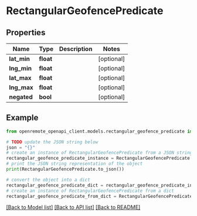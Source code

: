 # RectangularGeofencePredicate


## Properties

Name | Type | Description | Notes
------------ | ------------- | ------------- | -------------
**lat_min** | **float** |  | [optional] 
**lng_min** | **float** |  | [optional] 
**lat_max** | **float** |  | [optional] 
**lng_max** | **float** |  | [optional] 
**negated** | **bool** |  | [optional] 

## Example

```python
from openremote_openapi_client.models.rectangular_geofence_predicate import RectangularGeofencePredicate

# TODO update the JSON string below
json = "{}"
# create an instance of RectangularGeofencePredicate from a JSON string
rectangular_geofence_predicate_instance = RectangularGeofencePredicate.from_json(json)
# print the JSON string representation of the object
print(RectangularGeofencePredicate.to_json())

# convert the object into a dict
rectangular_geofence_predicate_dict = rectangular_geofence_predicate_instance.to_dict()
# create an instance of RectangularGeofencePredicate from a dict
rectangular_geofence_predicate_from_dict = RectangularGeofencePredicate.from_dict(rectangular_geofence_predicate_dict)
```
[[Back to Model list]](../README.md#documentation-for-models) [[Back to API list]](../README.md#documentation-for-api-endpoints) [[Back to README]](../README.md)


